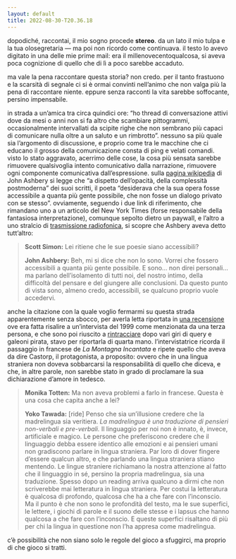 ```yaml
---
layout: default
title: 2022-08-30-T20.36.18
---
```


dopodiché, raccontai, il mio sogno procede **stereo**. da un lato il mio tulpa e la tua olosegretaria — ma poi non ricordo come continuava. il testo lo avevo digitato in una delle mie prime mail: era il millenovecentoqualcosa, si aveva poca cognizione di quello che di lì a poco sarebbe accaduto.

ma vale la pena raccontare questa storia? non credo. per il tanto frastuono e la scarsità di segnale ci si è ormai convinti nell’animo che non valga più la pena di raccontare niente. eppure senza racconti la vita sarebbe soffocante, persino impensabile. 

in strada a un’amica tra circa quindici ore: “ho thread di conversazione attivi dove da mesi o anni non si fa altro che scambiare pittogrammi, occasionalmente intervallati da scipite righe che non sembrano più capaci di comunicare nulla oltre a un saluto e un rimbrotto”. nessuno sa più quale sia l’argomento di discussione, e proprio come tra le macchine che ci educano il grosso della comunicazione consta di ping e velati comandi. visto lo stato aggravato, acerrimo delle cose, la cosa più sensata sarebbe rimuovere qualsivoglia intento comunicativo dalla narrazione, rimuovere ogni componente comunicativa dall’espressione. sulla [pagina wikipedia](https://en.wikipedia.org/wiki/John_Ashbery) di John Ashbery si legge che “a dispetto dell’opacità, della complessità postmoderna” dei suoi scritti, il poeta “desiderava che la sua opera fosse accessibile a quanta più gente possibile, che non fosse un dialogo privato con se stesso”. ovviamente, seguendo i due link di riferimento, che rimandano uno a un articolo del New York Times (forse responsabile della fantasiosa interpretazione), comunque sepolto dietro un paywall, e l’altro a uno stralcio di [trasmissione radiofonica](https://www.npr.org/templates/story/story.php?storyId=4542617), si scopre che Ashbery aveva detto tutt’altro:

> **Scott Simon:** Lei ritiene che le sue poesie siano accessibili?
>
> **John Ashbery:** Beh, mi si dice che non lo sono. Vorrei che fossero accessibili a quanta più gente possibile. E sono… non direi personali… ma parlano dell’isolamento di tutti noi, del nostro intimo, della difficoltà del pensare e del giungere alle conclusioni. Da questo punto di vista sono, almeno credo, accessibili, se qualcuno proprio vuole accedervi.

anche la citazione con la quale voglio fermarmi su questa strada apparentemente senza sbocco, per averla letta riportata in [una recensione](https://www.bookforum.com/fiction/yoko-tawada-s-postapocalyptic-look-at-language-without-borders-24896) ove era fatta risalire a un’intervista del 1999 come menzionata da una terza persona, e che sono poi riuscito a [rintracciare](https://www.jstor.org/stable/27561312) dopo vari giri di query e galeoni pirata, stavo per riportarla di quarta mano. l’intervistatrice ricorda il passaggio in francese de *La Montagna Incantata* e ripete quello che aveva da dire Castorp, il protagonista, a proposito: ovvero che in una lingua straniera non doveva sobbarcarsi la responsabilità di quello che diceva, e che, in altre parole, non sarebbe stato in grado di proclamare la sua dichiarazione d’amore in tedesco.

> **Monika Totten:** Ma non aveva problemi a farlo in francese. Questa è una cosa che capita anche a lei?
>
> **Yoko Tawada:** [ride] Penso che sia un’illusione credere che la madrelingua sia veritiera. *La madrelingua è una traduzione di pensieri non-verbali e pre-verbali.* Il linguaggio per noi non è innato, è, invece, artificiale e magico. Le persone che preferiscono credere che il linguaggio debba essere identico alle emozioni e ai pensieri umani non gradiscono parlare in lingua straniera. Par loro di dover fingere d’essere qualcun altro, e che parlando una lingua straniera stiano mentendo. Le lingue straniere richiamano la nostra attenzione al fatto che il linguaggio in sé, persino la propria madrelingua, sia una traduzione. Spesso dopo un reading arriva qualcuno a dirmi che non scriverebbe mai letteratura in lingua straniera. Per costui la letteratura è qualcosa di profondo, qualcosa che ha a che fare con l’inconscio. Ma il punto è che non sono le profondità del testo, ma le sue superfici, le lettere, i giochi di parole e il suono delle stesse e i lapsus che hanno qualcosa a che fare con l’inconscio. E queste superfici risaltano di più per chi la lingua in questione non l’ha appresa come madrelingua.

c’è possibilità che non siano solo le regole del gioco a sfuggirci, ma proprio di che gioco si tratti.



